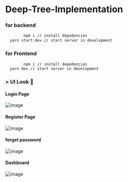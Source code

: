 # Deep-Tree-Implementation
### for backend

```bash
        npm i // install depedencies
  yarn start:dev // start server in development
```

### for Frontend

```bash
        npm i // install depedencies
  yarn dev // start server in development
```
### > UI Look 👀 
#### Login Page
![image](https://github.com/Krishna-sm/nest-and-next-js-authentication/assets/105251808/718eb721-fb74-40ea-b047-38fd4dac874d)

#### Register Page
![image](https://github.com/Krishna-sm/nest-and-next-js-authentication/assets/105251808/12346833-29d2-44c4-9ff2-cc1cb0f5cfa0)

#### forget password
![image](https://github.com/Krishna-sm/nest-and-next-js-authentication/assets/105251808/4ea1cc12-fb2d-48e6-881f-7a0682b50eb3)

#### Dashboard
![image](https://github.com/Krishna-sm/nest-and-next-js-authentication/assets/105251808/303d8cd1-19f0-402c-b549-ff7370e56825)



